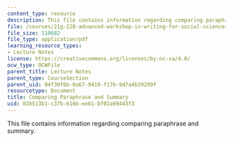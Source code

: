 ```yaml
---
content_type: resource
description: This file contains information regarding comparing paraphrase and summary.
file: /courses/21g-228-advanced-workshop-in-writing-for-social-sciences-and-architecture-els-spring-2007/02b513b1c37b616bee61bf02a69443f3_MIT21G.228S07_comparing.pdf
file_size: 110682
file_type: application/pdf
learning_resource_types:
- Lecture Notes
license: https://creativecommons.org/licenses/by-nc-sa/4.0/
ocw_type: OCWFile
parent_title: Lecture Notes
parent_type: CourseSection
parent_uid: 04f30f6b-0a67-9419-f17b-9d7a4b29299f
resourcetype: Document
title: Comparing Paraphrase and Summary
uid: 02b513b1-c37b-616b-ee61-bf02a69443f3
---
```

This file contains information regarding comparing paraphrase and summary.
